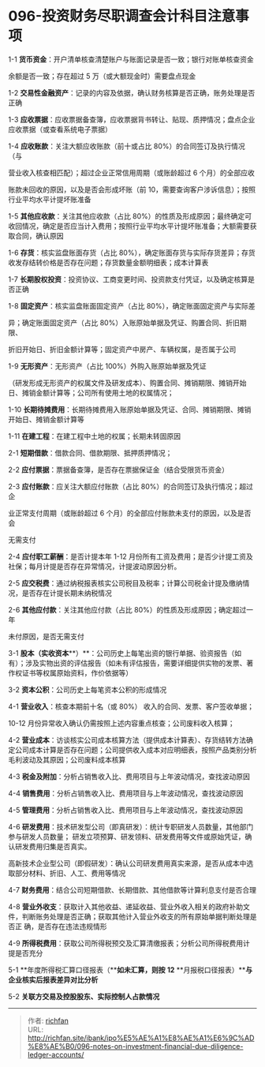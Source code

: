 # 096-投资财务尽职调查会计科目注意事项

1-1 **货币资金**：开户清单核查清楚账户与账面记录是否一致；银行对账单核查资金

余额是否一致；存在超过 5 万（或大额现金时）需要盘点现金

1-2 **交易性金融资产**：记录的内容及依据，确认财务核算是否正确，账务处理是否正确

1-3 **应收票据**：应收票据备查簿，应收票据背书转让、贴现、质押情况；盘点企业应收票据（或查看系统电子票据）

1-4 **应收账款**：关注大额应收账款（前十或占比 80%）的合同签订及执行情况（与

营业收入核查相匹配）；超过企业正常信用周期（或账龄超过 6 个月）的全部应收

账款未回收的原因，以及是否会形成坏账（前 10，需要查询客户涉诉信息）；按照行业平均水平计提坏账准备

1-5 **其他应收款**：关注其他应收款（占比 80%）的性质及形成原因；最终确定可收回情况，确定是否应当计入费用；按照行业平均水平计提坏账准备；大额需要获取合同，确认原因

1-6 **存货**：核实监盘账面存货（占比 80%），确定账面存货与实际存货差异；存货收发存结转价格是否存在问题；存货数量金额明细表；成本计算表

1-7 **长期股权投资**：投资协议、工商变更时间、投资款支付凭证，以及确定核算是否正确

  

1-8 **固定资产**：核实监盘账面固定资产（占比 80%），确定账面固定资产与实际差

异；确定账面固定资产（占比 80%）入账原始单据及凭证、购置合同、折旧期限、

折旧开始日、折旧金额计算等；固定资产中房产、车辆权属，是否属于公司

1-9 **无形资产**：无形资产（占比 100%）外购入账原始单据及凭证

（研发形成无形资产的权属文件及研发成本）、购置合同、摊销期限、摊销开始日、摊销金额计算等；公司所有使用土地的权属情况；

1-10 **长期待摊费用**：长期待摊费用入账原始单据及凭证、合同、摊销期限、摊销开始日、摊销金额计算等

1-11 **在建工程**：在建工程中土地的权属；长期未转固原因

2-1 **短期借款**：借款合同、借款期限、抵押质押情况；

2-2 **应付票据**：票据备查簿，是否存在票据保证金（结合受限货币资金）

2-3 **应付账款**：应关注大额应付账款（占比 80%）的合同签订及执行情况；超过企

业正常支付周期（或账龄超过 6 个月）的全部应付账款未支付的原因，以及是否会

无需支付

2-4 **应付职工薪酬**：是否计提本年 1-12 月份所有工资及费用；是否少计提工资及社保；每月计提是否存在异常情况，计提波动原因分析。

2-5 **应交税费**：通过纳税报表核实公司税目及税率；计算公司税金计提及缴纳情况，是否存在计提长期未纳税情况

2-6 **其他应付款**：关注其他应付款（占比 80%）的性质及形成原因；确定超过一年

未付原因，是否无需支付

  

3-1 **股本（实收资本****）**：公司历史上每笔出资的银行单据、验资报告（如有）；涉及实物出资的评估报告（如未有评估报告，需要详细提供实物的发票、著作权证书等权属原始资料，作价依据等）

3-2 **资本公积**：公司历史上每笔资本公积的形成情况

4-1 **营业收入**：核查本期前十名（或 80%） 收入的合同、发票、客户签收单据；

10-12 月份异常收入确认仍需按照上述内容重点核查；公司废料收入核算；

4-2 **营业成本**：访谈核实公司成本核算方法（提供成本计算表）、存货结转方法确定公司成本计算是否存在问题；公司提供收入成本对应明细表，按照产品类别分析毛利波动及其原因；公司废料成本核算

4-3 **税金及附加**：分析占销售收入比、费用项目与上年波动情况，查找波动原因

4-4 **销售费用**：分析占销售收入比、费用项目与上年波动情况，查找波动原因

4-5 **管理费用**：分析占销售收入比、费用项目与上年波动情况，查找波动原因

4-6 **研发费用**：技术研发型公司（即真研发）：统计专职研发人员数量，其他部门参与研发人员数量； 研发立项预算、研发领料、研发费用等文件或原始凭证，确认研发费用归集是否真实。

高新技术企业型公司（即假研发）：确认公司研发费用真实来源，是否从成本中选取部分材料、折旧、人工、费用等情况

4-7 **财务费用**：结合公司短期借款、长期借款、其他借款等计算利息支付是否合理

4-8 **营业外收支**：获取计入其他收益、递延收益、营业外收入相关的政府补助文件，判断账务处理是否正确；获取其他计入营业外收支的所有原始单据判断处理是否正 确，是否存在违法违规情形

  

4-9 **所得税费用**：获取公司所得税预交及汇算清缴报表；分析公司所得税费用计提是否充分

5-1 **年度所得税汇算口径报表（****如未汇算，则按** **12** **月报税口径报表）****与企业核实后报表差异对比分析**

5-2 **关联方交易及控股股东、实际控制人占款情况**

---

> 作者: [richfan](https://richfan.site/)  
> URL: http://richfan.site/ibank/ipo%E5%AE%A1%E8%AE%A1%E6%9C%AD%E8%AE%B0/096-notes-on-investment-financial-due-diligence-ledger-accounts/  


